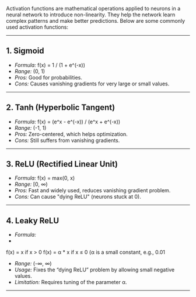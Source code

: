  Activation functions are mathematical operations applied to neurons in a neural network to introduce non-linearity. They help the network learn complex patterns and make better predictions. Below are some commonly used activation functions:

---

## 1. Sigmoid
- *Formula:* f(x) = 1 / (1 + e^(-x))
- *Range:* (0, 1)
- *Pros:* Good for probabilities.
- *Cons:* Causes vanishing gradients for very large or small values.

---

## 2. Tanh (Hyperbolic Tangent)
- *Formula:* f(x) = (e^x - e^(-x)) / (e^x + e^(-x))
- *Range:* (-1, 1)
- *Pros:* Zero-centered, which helps optimization.
- *Cons:* Still suffers from vanishing gradients.

---

## 3. ReLU (Rectified Linear Unit)
- *Formula:* f(x) = max(0, x)
- *Range:* [0, ∞)
- *Pros:* Fast and widely used, reduces vanishing gradient problem.
- *Cons:* Can cause "dying ReLU" (neurons stuck at 0).

---

## 4. Leaky ReLU
- *Formula:*  
-
f(x) = x if x > 0
f(x) = α * x if x ≤ 0 (α is a small constant, e.g., 0.01
- *Range:* (-∞, ∞)  
- *Usage:* Fixes the “dying ReLU” problem by allowing small negative values.  
- *Limitation:* Requires tuning of the parameter α.

---
